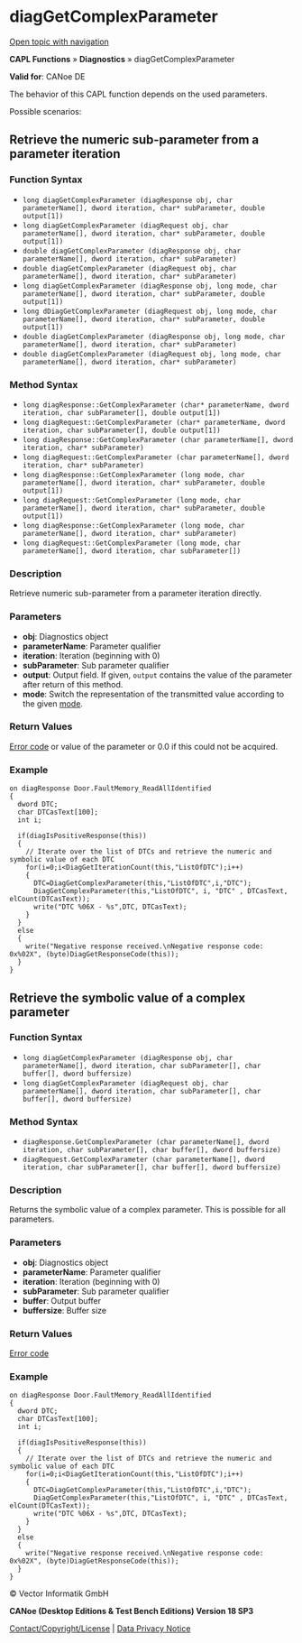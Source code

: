 # diagGetComplexParameter

[Open topic with navigation](../../../../../CANoeDEFamily.htm#Topics/CAPLFunctions/Diagnostics/Functions/CAPLfunctionDiagGetComplexParameter.md)

**CAPL Functions** » **Diagnostics** » diagGetComplexParameter

**Valid for**: CANoe DE

The behavior of this CAPL function depends on the used parameters.

Possible scenarios:

## Retrieve the numeric sub-parameter from a parameter iteration

### Function Syntax

- `long diagGetComplexParameter (diagResponse obj, char parameterName[], dword iteration, char* subParameter, double output[1])`
- `long diagGetComplexParameter (diagRequest obj, char parameterName[], dword iteration, char* subParameter, double output[1])`
- `double diagGetComplexParameter (diagResponse obj, char parameterName[], dword iteration, char* subParameter)`
- `double diagGetComplexParameter (diagRequest obj, char parameterName[], dword iteration, char* subParameter)`
- `long diagGetComplexParameter (diagResponse obj, long mode, char parameterName[], dword iteration, char* subParameter, double output[1])`
- `long dDiagGetComplexParameter (diagRequest obj, long mode, char parameterName[], dword iteration, char* subParameter, double output[1])`
- `double diagGetComplexParameter (diagResponse obj, long mode, char parameterName[], dword iteration, char* subParameter)`
- `double diagGetComplexParameter (diagRequest obj, long mode, char parameterName[], dword iteration, char* subParameter)`

### Method Syntax

- `long diagResponse::GetComplexParameter (char* parameterName, dword iteration, char subParameter[], double output[1])`
- `long diagRequest::GetComplexParameter (char* parameterName, dword iteration, char subParameter[], double output[1])`
- `long diagResponse::GetComplexParameter (char parameterName[], dword iteration, char* subParameter)`
- `long diagRequest::GetComplexParameter (char parameterName[], dword iteration, char* subParameter)`
- `long diagResponse::GetComplexParameter (long mode, char parameterName[], dword iteration, char* subParameter, double output[1])`
- `long diagRequest::GetComplexParameter (long mode, char parameterName[], dword iteration, char* subParameter, double output[1])`
- `long diagResponse::GetComplexParameter (long mode, char parameterName[], dword iteration, char* subParameter)`
- `long diagRequest::GetComplexParameter (long mode, char parameterName[], dword iteration, char subParameter[])`

### Description

Retrieve numeric sub-parameter from a parameter iteration directly.

### Parameters

- **obj**: Diagnostics object
- **parameterName**: Parameter qualifier
- **iteration**: Iteration (beginning with 0)
- **subParameter**: Sub parameter qualifier
- **output**: Output field. If given, `output` contains the value of the parameter after return of this method.
- **mode**: Switch the representation of the transmitted value according to the given [mode](../CAPLfunctionsDiagnosticsAccessMode.md).

### Return Values

[Error code](../CAPLfunctionsDiagnosticsErrorCode.md) or value of the parameter or 0.0 if this could not be acquired.

### Example

```plaintext
on diagResponse Door.FaultMemory_ReadAllIdentified
{
  dword DTC;
  char DTCasText[100];
  int i;

  if(diagIsPositiveResponse(this))
  {
    // Iterate over the list of DTCs and retrieve the numeric and symbolic value of each DTC
    for(i=0;i<DiagGetIterationCount(this,"ListOfDTC");i++)
    {
      DTC=DiagGetComplexParameter(this,"ListOfDTC",i,"DTC");
      DiagGetComplexParameter(this,"ListOfDTC", i, "DTC" , DTCasText, elCount(DTCasText));
      write("DTC %06X - %s",DTC, DTCasText);
    }
  }
  else
  {
    write("Negative response received.\nNegative response code: 0x%02X", (byte)DiagGetResponseCode(this));
  }
}
```

## Retrieve the symbolic value of a complex parameter

### Function Syntax

- `long diagGetComplexParameter (diagResponse obj, char parameterName[], dword iteration, char subParameter[], char buffer[], dword buffersize)`
- `long diagGetComplexParameter (diagRequest obj, char parameterName[], dword iteration, char subParameter[], char buffer[], dword buffersize)`

### Method Syntax

- `diagResponse.GetComplexParameter (char parameterName[], dword iteration, char subParameter[], char buffer[], dword buffersize)`
- `diagRequest.GetComplexParameter (char parameterName[], dword iteration, char subParameter[], char buffer[], dword buffersize)`

### Description

Returns the symbolic value of a complex parameter. This is possible for all parameters.

### Parameters

- **obj**: Diagnostics object
- **parameterName**: Parameter qualifier
- **iteration**: Iteration (beginning with 0)
- **subParameter**: Sub parameter qualifier
- **buffer**: Output buffer
- **buffersize**: Buffer size

### Return Values

[Error code](../CAPLfunctionsDiagnosticsErrorCode.md)

### Example

```plaintext
on diagResponse Door.FaultMemory_ReadAllIdentified
{
  dword DTC;
  char DTCasText[100];
  int i;

  if(diagIsPositiveResponse(this))
  {
    // Iterate over the list of DTCs and retrieve the numeric and symbolic value of each DTC
    for(i=0;i<DiagGetIterationCount(this,"ListOfDTC");i++)
    {
      DTC=DiagGetComplexParameter(this,"ListOfDTC",i,"DTC");
      DiagGetComplexParameter(this,"ListOfDTC", i, "DTC" , DTCasText, elCount(DTCasText));
      write("DTC %06X - %s",DTC, DTCasText);
    }
  }
  else
  {
    write("Negative response received.\nNegative response code: 0x%02X", (byte)DiagGetResponseCode(this));
  }
}
```

© Vector Informatik GmbH

**CANoe (Desktop Editions & Test Bench Editions) Version 18 SP3**

[Contact/Copyright/License](../../../Shared/ContactCopyrightLicense.md) | [Data Privacy Notice](https://www.vector.com/int/en/company/get-info/privacy-policy/)